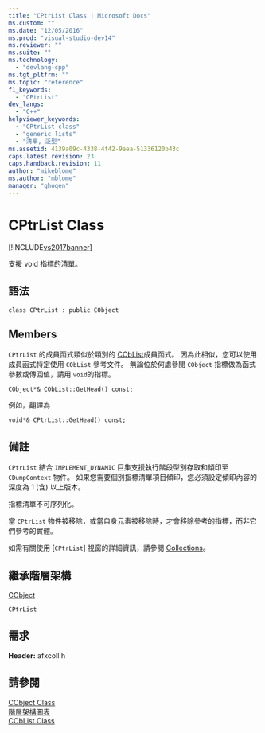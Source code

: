 ```yaml
---
title: "CPtrList Class | Microsoft Docs"
ms.custom: ""
ms.date: "12/05/2016"
ms.prod: "visual-studio-dev14"
ms.reviewer: ""
ms.suite: ""
ms.technology: 
  - "devlang-cpp"
ms.tgt_pltfrm: ""
ms.topic: "reference"
f1_keywords: 
  - "CPtrList"
dev_langs: 
  - "C++"
helpviewer_keywords: 
  - "CPtrList class"
  - "generic lists"
  - "清單, 泛型"
ms.assetid: 4139a09c-4338-4f42-9eea-51336120b43c
caps.latest.revision: 23
caps.handback.revision: 11
author: "mikeblome"
ms.author: "mblome"
manager: "ghogen"
---
```

# CPtrList Class
[!INCLUDE[vs2017banner](../../assembler/inline/includes/vs2017banner.md)]

支援 void 指標的清單。  
  
## 語法  
  
```  
class CPtrList : public CObject  
```  
  
## Members  
 `CPtrList` 的成員函式類似於類別的 [CObList](../../mfc/reference/coblist-class.md)成員函式。  因為此相似，您可以使用成員函式特定使用 `CObList` 參考文件。  無論位於何處參閱 `CObject` 指標做為函式參數或傳回值，請用 `void`的指標。  
  
 `CObject*& CObList::GetHead() const;`  
  
 例如，翻譯為  
  
 `void*& CPtrList::GetHead() const;`  
  
## 備註  
 `CPtrList` 結合 `IMPLEMENT_DYNAMIC` 巨集支援執行階段型別存取和傾印至 `CDumpContext` 物件。  如果您需要個別指標清單項目傾印，您必須設定傾印內容的深度為 1 \(含\) 以上版本。  
  
 指標清單不可序列化。  
  
 當 `CPtrList` 物件被移除，或當自身元素被移除時，才會移除參考的指標，而非它們參考的實體。  
  
 如需有關使用 \[`CPtrList`\] 視窗的詳細資訊，請參閱 [Collections](../../mfc/collections.md)。  
  
## 繼承階層架構  
 [CObject](../../mfc/reference/cobject-class.md)  
  
 `CPtrList`  
  
## 需求  
 **Header:** afxcoll.h  
  
## 請參閱  
 [CObject Class](../../mfc/reference/cobject-class.md)   
 [階層架構圖表](../../mfc/hierarchy-chart.md)   
 [CObList Class](../../mfc/reference/coblist-class.md)